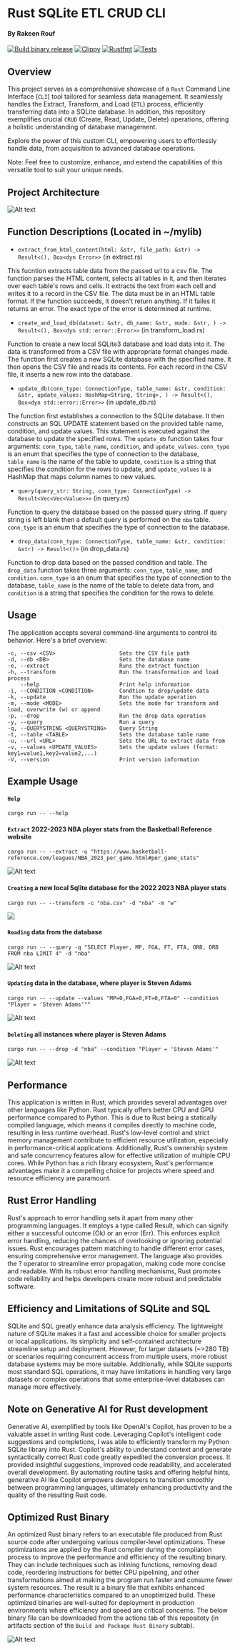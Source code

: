 #  Rust SQLite ETL CRUD CLI
#### By Rakeen Rouf 

[![Build binary release](https://github.com/rmr327/Rust-SqLite-ETL-CRUD-CLI/actions/workflows/release.yml/badge.svg)](https://github.com/rmr327/Rust-SqLite-ETL-CRUD-CLI/actions/workflows/release.yml)
[![Clippy](https://github.com/rmr327/Rust-SqLite-ETL-CRUD-CLI/actions/workflows/lint.yml/badge.svg)](https://github.com/rmr327/Rust-SqLite-ETL-CRUD-CLI/actions/workflows/lint.yml) [![Rustfmt](https://github.com/rmr327/Rust-SqLite-ETL-CRUD-CLI/actions/workflows/rustfmt.yml/badge.svg)](https://github.com/rmr327/Rust-SqLite-ETL-CRUD-CLI/actions/workflows/rustfmt.yml) [![Tests](https://github.com/rmr327/Rust-SqLite-ETL-CRUD-CLI/actions/workflows/tests.yml/badge.svg)](https://github.com/rmr327/Rust-SqLite-ETL-CRUD-CLI/actions/workflows/tests.yml)

## Overview

This project serves as a comprehensive showcase of a `Rust` Command Line Interface (`CLI`) tool tailored for seamless data management. It seamlessly handles the Extract, Transform, and Load (`ETL`) process, efficiently transferring data into a SQLite database. In addition, this repository exemplifies crucial `CRUD` (Create, Read, Update, Delete) operations, offering a holistic understanding of database management.

Explore the power of this custom CLI, empowering users to effortlessly handle data, from acquisition to advanced database operations.

Note: Feel free to customize, enhance, and extend the capabilities of this versatile tool to suit your unique needs.

## Project Architecture

![Alt text](https://user-images.githubusercontent.com/36940292/281111426-7cc28c47-0136-40e0-bdbd-c7d52baf075d.png)

## Function Descriptions (Located in ~/mylib)

- `extract_from_html_content(html: &str, file_path: &str) -> Result<(), Box<dyn Error>>` (in extract.rs)

This fucntion extracts table data from the passed url to a csv file. The function parses the HTML content, selects all tables in it, and then iterates over each table's rows and cells. It extracts the text from each cell and writes it to a record in the CSV file. The data must be in an HTML table format. If the function succeeds, it doesn't return anything. If it failes it returns an error. The exact type of the error is determined at runtime. 

- `create_and_load_db(dataset: &str, db_name: &str, mode: &str, ) -> Result<(), Box<dyn std::error::Error>>` (in transform_load.rs)

Function to create a new local SQLite3 database and load data into it. The data is transformed from a CSV file with appropriate format changes made. The function first creates a new SQLite database with the specified name. It then opens the CSV file and reads its contents. For each record in the CSV file, it inserts a new row into the database.

- `update_db(conn_type: ConnectionType, table_name: &str, condition: &str, update_values: HashMap<String, String>, ) -> Result<(), Box<dyn std::error::Error>>` (in update_db.rs)

The function first establishes a connection to the SQLite database. It then constructs an SQL UPDATE statement based on the provided table name, condition, and update values. This statement is executed against the database to update the specified rows. The `update_db` function takes four arguments: `conn_type`, `table_name`, `condition`, and `update_values`. `conn_type` is an enum that specifies the type of connection to the database, `table_name` is the name of the table to update, `condition` is a string that specifies the condition for the rows to update, and `update_values` is a HashMap that maps column names to new values.

- `query(query_str: String, conn_type: ConnectionType) -> Result<Vec<Vec<Value>>>` (in query.rs)

Function to query the database based on the passed query string. If query string is left blank then a default query is performed on the `nba` table. `conn_type` is an enum that specifies the type of connection to the database.

- `drop_data(conn_type: ConnectionType, table_name: &str, condition: &str) -> Result<()>` (in drop_data.rs)

Function to drop data based on the passed condition and table. The `drop_data` function takes three arguments: `conn_type`, `table_name`, and `condition`. `conn_type` is an enum that specifies the type of connection to the database, `table_name` is the name of the table to delete data from, and `condition` is a string that specifies the condition for the rows to delete.

## Usage

The application accepts several command-line arguments to control its behavior. Here's a brief overview:

    -c, --csv <CSV>                    Sets the CSV file path
    -d, --db <DB>                      Sets the database name
    -e, --extract                      Runs the extract function
    -h, --transform                    Run the transformation and load process
        --help                         Print help information
    -i, --CONDITION <CONDITION>        Condtion to drop/update data
    -k, --update                       Run the update operation
    -m, --mode <MODE>                  Sets the mode for transform and load, overwrite (w) or append
    -p, --drop                         Run the drop data operation
    -y, --query                        Run a query
    -q, --QUERYSTRING <QUERYSTRING>    Query String
    -t, --table <TABLE>                Sets the database table name
    -u, --url <URL>                    Sets the URL to extract data from
    -v, --values <UPDATE_VALUES>       Sets the update values (format: key1=value1,key2=value2,...)
    -V, --version                      Print version information

## Example Usage
#### `Help` 
```
cargo run -- --help
```

#### `Extract` 2022-2023 NBA player stats from the Basketball Reference website
```
cargo run -- --extract -u "https://www.basketball-reference.com/leagues/NBA_2023_per_game.html#per_game_stats"
```

![Alt text](https://user-images.githubusercontent.com/36940292/281097227-eeda0210-ff2f-4c7e-a8e7-c5fc539f7294.png)

#### `Creating` a new local Sqlite database for the 2022 2023 NBA player stats
```
cargo run -- --transform -c "nba.csv" -d "nba" -m "w"
```

![](https://user-images.githubusercontent.com/36940292/281097977-8487c97c-38cb-421d-b84e-7d0a07b01ffc.png)


#### `Reading` data from the database
```
cargo run -- --query -q "SELECT Player, MP, FGA, FT, FTA, ORB, DRB FROM nba LIMIT 4" -d "nba"
```
![Alt text](https://user-images.githubusercontent.com/36940292/281099411-3065794d-4682-45a0-8791-9fcc93cb48bd.png)


#### `Updating` data in the database, where player is Steven Adams
```
cargo run -- --update --values "MP=0,FGA=0,FT=0,FTA=0" --condition "Player = 'Steven Adams'""
```

![Alt text](https://user-images.githubusercontent.com/36940292/281100809-172ae947-c4da-4e34-b6a7-26d99902e1ae.png)


#### `Deleting` all instances where player is Steven Adams
```
cargo run -- --drop -d "nba" --condition "Player = 'Steven Adams'" 
```

![Alt text](https://user-images.githubusercontent.com/36940292/281102605-e4e3c9ec-079f-43a0-be38-ecd3554f05e9.png)

## Performance

This application is written in Rust, which provides several advantages over other languages like Python. Rust typically offers better CPU and GPU performance compared to Python. This is due to Rust being a statically compiled language, which means it compiles directly to machine code, resulting in less runtime overhead. Rust's low-level control and strict memory management contribute to efficient resource utilization, especially in performance-critical applications. Additionally, Rust's ownership system and safe concurrency features allow for effective utilization of multiple CPU cores. While Python has a rich library ecosystem, Rust's performance advantages make it a compelling choice for projects where speed and resource efficiency are paramount.

## Rust Error Handling

Rust's approach to error handling sets it apart from many other programming languages. It employs a type called Result, which can signify either a successful outcome (Ok) or an error (Err). This enforces explicit error handling, reducing the chances of overlooking or ignoring potential issues. Rust encourages pattern matching to handle different error cases, ensuring comprehensive error management. The language also provides the ? operator to streamline error propagation, making code more concise and readable. With its robust error handling mechanisms, Rust promotes code reliability and helps developers create more robust and predictable software.


## Efficiency and Limitations of SQLite and SQL

SQLite and SQL greatly enhance data analysis efficiency. The lightweight nature of SQLite makes it a fast and accessible choice for smaller projects or local applications. Its simplicity and self-contained architecture streamline setup and deployment. However, for larger datasets (~>280 TB) or scenarios requiring concurrent access from multiple users, more robust database systems may be more suitable. Additionally, while SQLite supports most standard SQL operations, it may have limitations in handling very large datasets or complex operations that some enterprise-level databases can manage more effectively.

## Note on Generative AI for Rust development

Generative AI, exemplified by tools like OpenAI's Copilot, has proven to be a valuable asset in writing Rust code. Leveraging Copilot's intelligent code suggestions and completions, I was able to efficiently transform my Python SQLite library into Rust. Copilot's ability to understand context and generate syntactically correct Rust code greatly expedited the conversion process. It provided insightful suggestions, improved code readability, and accelerated overall development. By automating routine tasks and offering helpful hints, generative AI like Copilot empowers developers to transition smoothly between programming languages, ultimately enhancing productivity and the quality of the resulting Rust code.


## Optimized Rust Binary

An optimized Rust binary refers to an executable file produced from Rust source code after undergoing various compiler-level optimizations. These optimizations are applied by the Rust compiler during the compilation process to improve the performance and efficiency of the resulting binary. They can include techniques such as inlining functions, removing dead code, reordering instructions for better CPU pipelining, and other transformations aimed at making the program run faster and consume fewer system resources. The result is a binary file that exhibits enhanced performance characteristics compared to an unoptimized build. These optimized binaries are well-suited for deployment in production environments where efficiency and speed are critical concerns. The below binary file can be downloaded from the actions tab of this repositoty (in artifacts section of the `Build and Package Rust Binary` subtab).

![Alt text](https://user-images.githubusercontent.com/36940292/281120825-56ca1f1e-5cff-4c19-bfc1-7d75762aec22.png)
